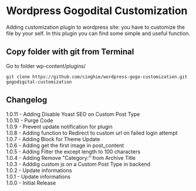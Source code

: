 Wordpress Gogodital Customization
==============================

Adding customization plugin to wordpress site: you have to customize the file by your self.
In this plugin you can find some simple and useful function.

## Copy folder with git from Terminal

Go to folder wp-content/plugins/

```
git clone https://github.com/cinghie/wordpress-gogo-customization.git gogodigital-customization
```

## Changelog

1.0.11 - Adding Disable Yoast SEO on Custom Post Type  
1.0.10 - Purge Code  
1.0.9 - Prevent update notification for plugin  
1.0.8 - Adding function to Redirect to custom url on failed login attempt  
1.0.7 - Adding Block for Theme Update  
1.0.6 - Adding get the first image in post_content  
1.0.5 - Adding Filter the except length to 100 characters  
1.0.4 - Adding Remove "Category:" from Archive Title  
1.0.3 - Adddig custom js on a Custom Post Type in backend  
1.0.2 - Update informations   
1.0.1 - Update informations    
1.0.0 - Initial Release
